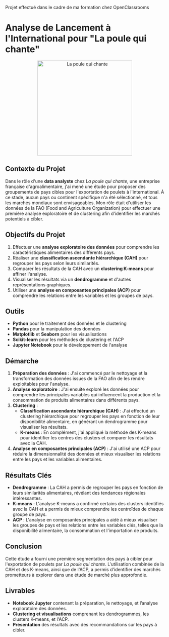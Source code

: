 Projet effectué dans le cadre de ma formation chez OpenClassrooms
# Analyse de Lancement à l'International pour "La poule qui chante"

<p align="center">
  <img src="" alt="La poule qui chante" width="300"/>
</p>



## Contexte du Projet

Dans le rôle d'une **data analyste** chez *La poule qui chante*, une entreprise française d'agroalimentaire, j'ai mené une étude pour proposer des groupements de pays cibles pour l'exportation de poulets à l'international. À ce stade, aucun pays ou continent spécifique n'a été sélectionné, et tous les marchés mondiaux sont envisageables. Mon rôle était d'utiliser les données de la FAO (Food and Agriculture Organization) pour effectuer une première analyse exploratoire et de clustering afin d'identifier les marchés potentiels à cibler.

## Objectifs du Projet

1. Effectuer une **analyse exploratoire des données** pour comprendre les caractéristiques alimentaires des différents pays.
2. Réaliser une **classification ascendante hiérarchique (CAH)** pour regrouper les pays selon leurs similarités.
3. Comparer les résultats de la CAH avec un **clustering K-means** pour affiner l'analyse.
4. Visualiser les résultats via un **dendrogramme** et d'autres représentations graphiques.
5. Utiliser une **analyse en composantes principales (ACP)** pour comprendre les relations entre les variables et les groupes de pays.

## Outils

- **Python** pour le traitement des données et le clustering
- **Pandas** pour la manipulation des données
- **Matplotlib** et **Seaborn** pour les visualisations
- **Scikit-learn** pour les méthodes de clustering et l'ACP
- **Jupyter Notebook** pour le développement de l'analyse

## Démarche

1. **Préparation des données** : J'ai commencé par le nettoyage et la transformation des données issues de la FAO afin de les rendre exploitables pour l'analyse.
2. **Analyse exploratoire** : J'ai ensuite exploré les données pour comprendre les principales variables qui influencent la production et la consommation de produits alimentaires dans différents pays.
3. **Clustering** : 
   - **Classification ascendante hiérarchique (CAH)** : J'ai effectué un clustering hiérarchique pour regrouper les pays en fonction de leur disponibilité alimentaire, en générant un dendrogramme pour visualiser les résultats.
   - **K-means** : En complément, j'ai appliqué la méthode des K-means pour identifier les centres des clusters et comparer les résultats avec la CAH.
4. **Analyse en composantes principales (ACP)** : J'ai utilisé une ACP pour réduire la dimensionnalité des données et mieux visualiser les relations entre les pays et les variables alimentaires.

## Résultats Clés

- **Dendrogramme** : La CAH a permis de regrouper les pays en fonction de leurs similarités alimentaires, révélant des tendances régionales intéressantes.
- **K-means** : L'analyse K-means a confirmé certains des clusters identifiés avec la CAH et a permis de mieux comprendre les centroïdes de chaque groupe de pays.
- **ACP** : L'analyse en composantes principales a aidé à mieux visualiser les groupes de pays et les relations entre les variables clés, telles que la disponibilité alimentaire, la consommation et l'importation de produits.

## Conclusion

Cette étude a fourni une première segmentation des pays à cibler pour l'exportation de poulets par *La poule qui chante*. L'utilisation combinée de la CAH et des K-means, ainsi que de l'ACP, a permis d'identifier des marchés prometteurs à explorer dans une étude de marché plus approfondie.

## Livrables

- **Notebook Jupyter** contenant la préparation, le nettoyage, et l’analyse exploratoire des données.
- **Clustering et visualisations** comprenant les dendrogrammes, les clusters K-means, et l'ACP.
- **Présentation** des résultats avec des recommandations sur les pays à cibler.


